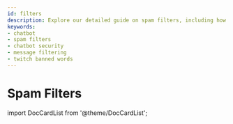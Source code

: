 ```yaml
---
id: filters
description: Explore our detailed guide on spam filters, including how to configure and use different types of filters to manage chat interactions effectively.
keywords: 
- chatbot
- spam filters
- chatbot security
- message filtering
- twitch banned words
---
```


# Spam Filters

import DocCardList from '@theme/DocCardList';

<DocCardList />
